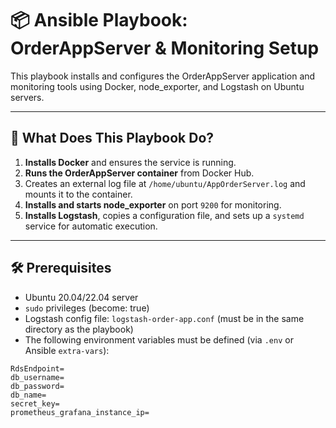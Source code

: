 # 📦 Ansible Playbook: OrderAppServer & Monitoring Setup

This playbook installs and configures the OrderAppServer application and monitoring tools using Docker, node_exporter, and Logstash on Ubuntu servers.

---

## 🚀 What Does This Playbook Do?

1. **Installs Docker** and ensures the service is running.
2. **Runs the OrderAppServer container** from Docker Hub.
3. Creates an external log file at `/home/ubuntu/AppOrderServer.log` and mounts it to the container.
4. **Installs and starts node_exporter** on port `9200` for monitoring.
5. **Installs Logstash**, copies a configuration file, and sets up a `systemd` service for automatic execution.

---

## 🛠 Prerequisites

- Ubuntu 20.04/22.04 server
- `sudo` privileges (become: true)
- Logstash config file: `logstash-order-app.conf` (must be in the same directory as the playbook)
- The following environment variables must be defined (via `.env` or Ansible `extra-vars`):

```env
RdsEndpoint=
db_username=
db_password=
db_name=
secret_key=
prometheus_grafana_instance_ip=
